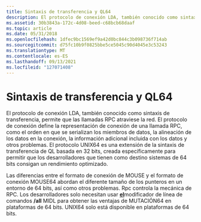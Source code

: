 ```yaml
---
title: Sintaxis de transferencia y QL64
description: El protocolo de conexión LDA, también conocido como sintaxis de transferencia, permite que las llamadas RPC atraviese la red.
ms.assetid: 30b3843a-172c-4d08-beed-c68bcb68daaf
ms.topic: article
ms.date: 05/31/2018
ms.openlocfilehash: 1dfec9bc1569ef9a42d0bc844c3b098736f714ab
ms.sourcegitcommit: d75fc10b9f0825bbe5ce5045c90d4045e3c53243
ms.translationtype: MT
ms.contentlocale: es-ES
ms.lasthandoff: 09/13/2021
ms.locfileid: "127071408"
---
```

# <a name="transfer-syntax-and-ndr64"></a>Sintaxis de transferencia y QL64

El protocolo de conexión LDA, también conocido como sintaxis de transferencia, permite que las llamadas RPC atraviese la red. El protocolo de conexión define la representación de conexión de una llamada RPC, como el orden en que se serializan los miembros de datos, la alineación de los datos en la conexión, la información adicional incluida con los datos y otros problemas. El protocolo UNIX64 es una extensión de la sintaxis de transferencia de QL basada en 32 bits, creada específicamente para permitir que los desarrolladores que tienen como destino sistemas de 64 bits consigan un rendimiento optimizado.

Las diferencias entre el formato de conexión de MOUSE y el formato de conexión MOUSE64 abordan el diferente tamaño de los punteros en un entorno de 64 bits, así como otros problemas. Rpc controla la mecánica de RPC. Los desarrolladores solo necesitan usar [**el**](/windows/desktop/Midl/-protocol)modificador de línea de comandos **/all** MIDL para obtener las ventajas de MUTACIÓN64 en plataformas de 64 bits. UNIX64 solo está disponible en plataformas de 64 bits.

 

 